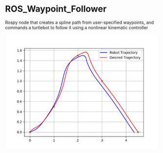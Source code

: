 # ROS_Waypoint_Follower
Rospy node that creates a spline path from user-specified waypoints, and commands a turtlebot to follow it using a nonlinear kinematic controller

![](https://github.com/TylerReimer13/ROS_Waypoint_Follower/blob/main/waypoints_results/ROS_waypoint_follower_results.png)
